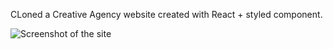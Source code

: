 CLoned a Creative Agency website created with React + styled component.

![Screenshot of the site](./screenshots/Agensy-website-800.png)

